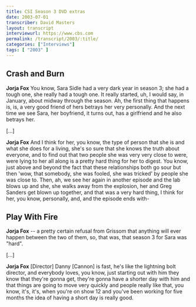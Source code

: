 ```yaml
---
title: CSI Season 3 DVD extras
date: 2003-07-01
transcriber: David Masters
layout: transcript
interviewurl: https://www.cbs.com
permalink: /transcript/2003/:title/
categories: ["Interviews"]
tags: [ "2003" ]
---
```


## Crash and Burn

**Jorja Fox** You know, Sara Sidle had a very dark year in season 3; she had a tough one, she really had a tough one. It really started, uh, I would say, in January, about midway through the season. Ah, the first thing that happens is, is, a very good friend of hers betrays her very personally. And the next time we see Sara, her boyfriend, it turns out, has a girlfriend and he also betrays her.

[...]

**Jorja Fox** And I think for her, you know, the type of person that she is and what she does for a living, she's so sure that she knows the truth about everyone, and to find out that two people she was very very close to were, were lying to her all along is a pretty hard thing for her to digest. You know, just above and beyond the fact that these relationships both go sour but then 'wow, that somebody, she was fooled, she was tricked' by people she was close to. Then, ah, we see her again in another episode and the lab blows up and she, she walks away from the explosion, her and Greg Sanders get blown up together, and that was a very hard thing, I think for her, you know, personally, and, and the episode ends with-

## Play With Fire

**Jorja Fox** -- a pretty certain refusal from Grissom that anything will ever happen between the two of them, so, that was, that season 3 for Sara was "hard".

[...]

**Jorja Fox** [Director] Danny [Cannon] is fast, he's like the lightning bolt director, and everybody loves, you know, just starting out with him they know that they're gonna get, they're gonna have a shorter day with him and that things are going to move very quickly and people really like that, you know, it's, it's, when you're on show 12 and you've been working for five months the idea of having a short day is really good.
